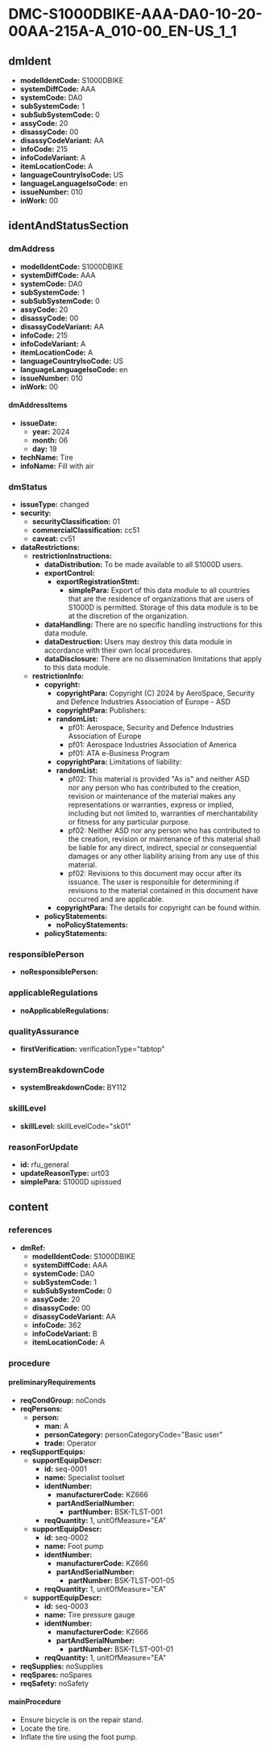 # DMC-S1000DBIKE-AAA-DA0-10-20-00AA-215A-A_010-00_EN-US_1_1

## dmIdent

*   **modelIdentCode:** S1000DBIKE
*   **systemDiffCode:** AAA
*   **systemCode:** DA0
*   **subSystemCode:** 1
*   **subSubSystemCode:** 0
*   **assyCode:** 20
*   **disassyCode:** 00
*   **disassyCodeVariant:** AA
*   **infoCode:** 215
*   **infoCodeVariant:** A
*   **itemLocationCode:** A
*   **languageCountryIsoCode:** US
*   **languageLanguageIsoCode:** en
*   **issueNumber:** 010
*   **inWork:** 00

## identAndStatusSection

### dmAddress

*   **modelIdentCode:** S1000DBIKE
*   **systemDiffCode:** AAA
*   **systemCode:** DA0
*   **subSystemCode:** 1
*   **subSubSystemCode:** 0
*   **assyCode:** 20
*   **disassyCode:** 00
*   **disassyCodeVariant:** AA
*   **infoCode:** 215
*   **infoCodeVariant:** A
*   **itemLocationCode:** A
*   **languageCountryIsoCode:** US
*   **languageLanguageIsoCode:** en
*   **issueNumber:** 010
*   **inWork:** 00

#### dmAddressItems

*   **issueDate:**
    *   **year:** 2024
    *   **month:** 06
    *   **day:** 19
*   **techName:** Tire
*   **infoName:** Fill with air

### dmStatus

*   **issueType:** changed
*   **security:**
    *   **securityClassification:** 01
    *   **commercialClassification:** cc51
    *   **caveat:** cv51
*   **dataRestrictions:**
    *   **restrictionInstructions:**
        *   **dataDistribution:** To be made available to all S1000D users.
        *   **exportControl:**
            *   **exportRegistrationStmt:**
                *   **simplePara:** Export of this data module to all countries that are the residence of organizations that are users of S1000D is permitted. Storage of this data module is to be at the discretion of the organization.
        *   **dataHandling:** There are no specific handling instructions for this data module.
        *   **dataDestruction:** Users may destroy this data module in accordance with their own local procedures.
        *   **dataDisclosure:** There are no dissemination limitations that apply to this data module.
    *   **restrictionInfo:**
        *   **copyright:**
            *   **copyrightPara:** Copyright (C) 2024 by AeroSpace, Security and Defence Industries Association of Europe - ASD
            *   **copyrightPara:** Publishers:
            *   **randomList:**
                *   pf01: Aerospace, Security and Defence Industries Association of Europe
                *   pf01: Aerospace Industries Association of America
                *   pf01: ATA e-Business Program
            *   **copyrightPara:** Limitations of liability:
            *   **randomList:**
                *   pf02: This material is provided "As is" and neither ASD nor any person who has contributed to the creation, revision or maintenance of the material makes any representations or warranties, express or implied, including but not limited to, warranties of merchantability or fitness for any particular purpose.
                *   pf02: Neither ASD nor any person who has contributed to the creation, revision or maintenance of this material shall be liable for any direct, indirect, special or consequential damages or any other liability arising from any use of this material.
                *   pf02: Revisions to this document may occur after its issuance. The user is responsible for determining if revisions to the material contained in this document have occurred and are applicable.
            *   **copyrightPara:** The details for copyright can be found within.
        *   **policyStatements:**
            *   **noPolicyStatements:**
        *   **policyStatements:**

### responsiblePerson

*   **noResponsiblePerson:**

### applicableRegulations

*   **noApplicableRegulations:**

### qualityAssurance

*   **firstVerification:** verificationType="tabtop"

### systemBreakdownCode

*   **systemBreakdownCode:** BY112

### skillLevel

*   **skillLevel:** skillLevelCode="sk01"

### reasonForUpdate

*   **id:** rfu_general
*   **updateReasonType:** urt03
*   **simplePara:** S1000D upissued

## content

### references

*   **dmRef:**
    *   **modelIdentCode:** S1000DBIKE
    *   **systemDiffCode:** AAA
    *   **systemCode:** DA0
    *   **subSystemCode:** 1
    *   **subSubSystemCode:** 0
    *   **assyCode:** 20
    *   **disassyCode:** 00
    *   **disassyCodeVariant:** AA
    *   **infoCode:** 362
    *   **infoCodeVariant:** B
    *   **itemLocationCode:** A

### procedure

#### preliminaryRequirements

*   **reqCondGroup:** noConds
*   **reqPersons:**
    *   **person:**
        *   **man:** A
        *   **personCategory:** personCategoryCode="Basic user"
        *   **trade:** Operator
*   **reqSupportEquips:**
    *   **supportEquipDescr:**
        *   **id:** seq-0001
        *   **name:** Specialist toolset
        *   **identNumber:**
            *   **manufacturerCode:** KZ666
            *   **partAndSerialNumber:**
                *   **partNumber:** BSK-TLST-001
        *   **reqQuantity:** 1, unitOfMeasure="EA"
    *   **supportEquipDescr:**
        *   **id:** seq-0002
        *   **name:** Foot pump
        *   **identNumber:**
            *   **manufacturerCode:** KZ666
            *   **partAndSerialNumber:**
                *   **partNumber:** BSK-TLST-001-05
        *   **reqQuantity:** 1, unitOfMeasure="EA"
    *   **supportEquipDescr:**
        *   **id:** seq-0003
        *   **name:** Tire pressure gauge
        *   **identNumber:**
            *   **manufacturerCode:** KZ666
            *   **partAndSerialNumber:**
                *   **partNumber:** BSK-TLST-001-01
        *   **reqQuantity:** 1, unitOfMeasure="EA"
*   **reqSupplies:** noSupplies
*   **reqSpares:** noSpares
*   **reqSafety:** noSafety

#### mainProcedure

*   Ensure bicycle is on the repair stand.
*   Locate the tire.
*   Inflate the tire using the foot pump.